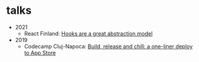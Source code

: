# talks

- 2021
  - React Finland: [Hooks are a great abstraction model](https://react-finland.fi/schedule/#hooks-are-a-great-abstraction-model)
- 2019
  - Codecamp Cluj-Napoca: [Build, release and chill: a one-liner deploy to App Store](https://codecamp.ro/cluj-2019-04-13#agenda)
